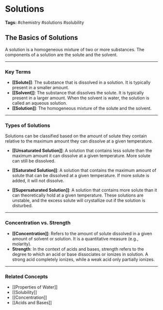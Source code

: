 # Solutions

**Tags:** #chemistry #solutions #solubility

## The Basics of Solutions

A solution is a homogeneous mixture of two or more substances. The components of a solution are the solute and the solvent.

---

### Key Terms

- **[[Solute]]**: The substance that is dissolved in a solution. It is typically present in a smaller amount.
- **[[Solvent]]**: The substance that dissolves the solute. It is typically present in a larger amount. When the solvent is water, the solution is called an aqueous solution.
- **[[Solution]]**: The homogeneous mixture of the solute and the solvent.

---

### Types of Solutions

Solutions can be classified based on the amount of solute they contain relative to the maximum amount they can dissolve at a given temperature.

- **[[Unsaturated Solution]]**: A solution that contains less solute than the maximum amount it can dissolve at a given temperature. More solute can still be dissolved.

- **[[Saturated Solution]]**: A solution that contains the maximum amount of solute that can be dissolved at a given temperature. If more solute is added, it will not dissolve.

- **[[Supersaturated Solution]]**: A solution that contains more solute than it can theoretically hold at a given temperature. These solutions are unstable, and the excess solute will crystallize out if the solution is disturbed.

---

### Concentration vs. Strength

- **[[Concentration]]**: Refers to the amount of solute dissolved in a given amount of solvent or solution. It is a quantitative measure (e.g., molarity).
- **Strength**: In the context of acids and bases, strength refers to the degree to which an acid or base dissociates or ionizes in solution. A strong acid completely ionizes, while a weak acid only partially ionizes.

---

### Related Concepts

- [[Properties of Water]]
- [[Solubility]]
- [[Concentration]]
- [[Acids and Bases]]
